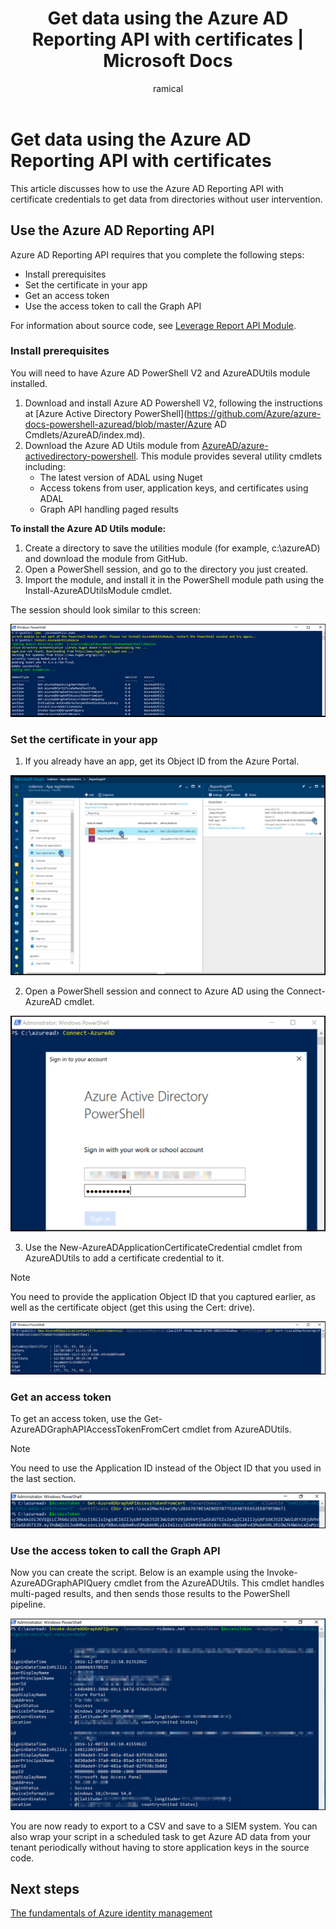 ﻿---
title: Get data using the Azure AD Reporting API with certificates | Microsoft Docs
description: Explains how to use the Azure AD Reporting API with certificate credentials to get data from directories without user intervention. 
services: active-directory
documentationcenter: ''
author: ramical
writer: v-lorisc
manager: kannar

ms.assetid: 
ms.service: active-directory
ms.workload: infrastructure-services
ms.tgt_pltfrm: na
ms.devlang: na
ms.topic: get-started-article
ms.date: 03/24/2017
ms.author: ramical

ms.reviewer: dhanyahk
ms.custom: iamfeature=Reporting
---
# Get data using the Azure AD Reporting API with certificates
This article discusses how to use the Azure AD Reporting API with certificate credentials to get data from directories without user intervention. 

## Use the Azure AD Reporting API 
Azure AD Reporting API requires that you complete the following steps:
 *	Install prerequisites
 *	Set the certificate in your app
 *	Get an access token
 *	Use the access token to call the Graph API

For information about source code, see [Leverage Report API Module](https://github.com/AzureAD/azure-activedirectory-powershell/tree/gh-pages/Modules/AzureADUtils). 

### Install prerequisites
You will need to have Azure AD PowerShell V2 and AzureADUtils module installed.

1. Download and install Azure AD Powershell V2, following the instructions at [Azure Active Directory PowerShell](https://github.com/Azure/azure-docs-powershell-azuread/blob/master/Azure AD Cmdlets/AzureAD/index.md).
2. Download the Azure AD Utils module from [AzureAD/azure-activedirectory-powershell](https://github.com/AzureAD/azure-activedirectory-powershell/blob/gh-pages/Modules/AzureADUtils/AzureADUtils.psm1). 
  This module provides several utility cmdlets including:
   * The latest version of ADAL using Nuget
   * Access tokens from user, application keys, and certificates using ADAL
   * Graph API handling paged results

**To install the Azure AD Utils module:**

1. Create a directory to save the utilities module (for example, c:\azureAD) and download the module from GitHub.
2. Open a PowerShell session, and go to the directory you just created. 
3. Import the module, and install it in the PowerShell module path using the Install-AzureADUtilsModule cmdlet. 

The session should look similar to this screen:

  ![Windows Powershell](./media/active-directory-report-api-with-certificates/windows-powershell.png)

### Set the certificate in your app
1. If you already have an app, get its Object ID from the Azure Portal. 

  ![Azure portal](./media/active-directory-report-api-with-certificates/azure-portal.png)

2. Open a PowerShell session and connect to Azure AD using the Connect-AzureAD cmdlet.

  ![Azure portal](./media/active-directory-report-api-with-certificates/connect-azuaread-cmdlet.png)

3. Use the New-AzureADApplicationCertificateCredential cmdlet from AzureADUtils to add a certificate credential to it. 

>[!Note]
>You need to provide the application Object ID that you captured earlier, as well as the certificate object (get this using the Cert: drive).
>


  ![Azure portal](./media/active-directory-report-api-with-certificates/add-certificate-credential.png)
  
### Get an access token

To get an access token, use the Get-AzureADGraphAPIAccessTokenFromCert cmdlet from AzureADUtils. 

>[!NOTE]
>You need to use the Application ID instead of the Object ID that you used in the last section.
>

 ![Azure portal](./media/active-directory-report-api-with-certificates/application-id.png)

### Use the access token to call the Graph API

Now you can create the script. Below is an example using the Invoke-AzureADGraphAPIQuery cmdlet from the AzureADUtils. This cmdlet handles multi-paged results, and then sends those results to the PowerShell pipeline. 

 ![Azure portal](./media/active-directory-report-api-with-certificates/script-completed.png)

You are now ready to export to a CSV and save to a SIEM system. You can also wrap your script in a scheduled task to get Azure AD data from your tenant periodically without having to store application keys in the source code. 

## Next steps
[The fundamentals of Azure identity management](https://docs.microsoft.com/en-us/azure/active-directory/fundamentals-identity)<br>



